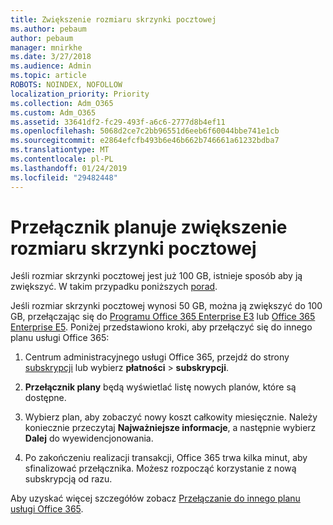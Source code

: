 ```yaml
---
title: Zwiększenie rozmiaru skrzynki pocztowej
ms.author: pebaum
author: pebaum
manager: mnirkhe
ms.date: 3/27/2018
ms.audience: Admin
ms.topic: article
ROBOTS: NOINDEX, NOFOLLOW
localization_priority: Priority
ms.collection: Adm_O365
ms.custom: Adm_O365
ms.assetid: 33641df2-fc29-493f-a6c6-2777d8b4ef11
ms.openlocfilehash: 5068d2ce7c2bb96551d6eeb6f60044bbe741e1cb
ms.sourcegitcommit: e2864efcfb493b6e46b662b746661a61232bdba7
ms.translationtype: MT
ms.contentlocale: pl-PL
ms.lasthandoff: 01/24/2019
ms.locfileid: "29482448"
---
```

# <a name="switch-plans-to-increase-mailbox-size"></a>Przełącznik planuje zwiększenie rozmiaru skrzynki pocztowej

Jeśli rozmiar skrzynki pocztowej jest już 100 GB, istnieje sposób aby ją zwiększyć. W takim przypadku poniższych [porad](https://support.office.com/client/e57572ff-0ba7-4782-ba5d-cdac3142ea71). 
  
Jeśli rozmiar skrzynki pocztowej wynosi 50 GB, można ją zwiększyć do 100 GB, przełączając się do [Programu Office 365 Enterprise E3](https://products.office.com/en-us/business/office-365-enterprise-e3-business-software) lub [Office 365 Enterprise E5](https://products.office.com/en-us/business/office-365-enterprise-e5-business-software). Poniżej przedstawiono kroki, aby przełączyć się do innego planu usługi Office 365:
  
1. Centrum administracyjnego usługi Office 365, przejdź do strony [subskrypcji](https://go.microsoft.com/fwlink/p/?linkid=842054) lub wybierz **płatności** \> **subskrypcji**.
    
2. **Przełącznik plany** będą wyświetlać listę nowych planów, które są dostępne. 
    
3. Wybierz plan, aby zobaczyć nowy koszt całkowity miesięcznie. Należy koniecznie przeczytaj **Najważniejsze informacje**, a następnie wybierz **Dalej** do wyewidencjonowania. 
    
4. Po zakończeniu realizacji transakcji, Office 365 trwa kilka minut, aby sfinalizować przełącznika. Możesz rozpocząć korzystanie z nową subskrypcją od razu.
    
Aby uzyskać więcej szczegółów zobacz [Przełączanie do innego planu usługi Office 365](https://support.office.com/article/73318661-8f33-478b-bcc7-fb8d69dbb22a).
  

